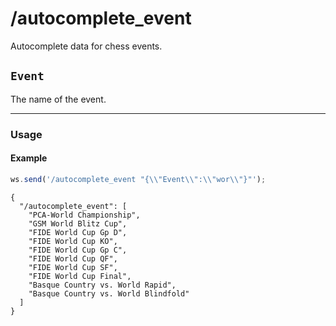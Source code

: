 # /autocomplete_event

Autocomplete data for chess events.

## `Event`

The name of the event.

---

### Usage

#### Example

```js
ws.send('/autocomplete_event "{\\"Event\\":\\"wor\\"}"');
```

```text
{
  "/autocomplete_event": [
    "PCA-World Championship",
    "GSM World Blitz Cup",
    "FIDE World Cup Gp D",
    "FIDE World Cup KO",
    "FIDE World Cup Gp C",
    "FIDE World Cup QF",
    "FIDE World Cup SF",
    "FIDE World Cup Final",
    "Basque Country vs. World Rapid",
    "Basque Country vs. World Blindfold"
  ]
}
```
